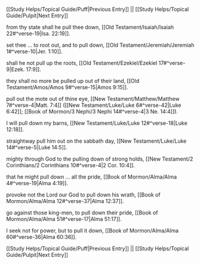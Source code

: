 [[Study Helps/Topical Guide/Puff|Previous Entry]]  ||  [[Study Helps/Topical Guide/Pulpit|Next Entry]]

 from thy state shall he pull thee down, [[Old Testament/Isaiah/Isaiah 22#^verse-19|Isa. 22:19]].

 set thee ... to root out, and to pull down, [[Old Testament/Jeremiah/Jeremiah 1#^verse-10|Jer. 1:10]].

 shall he not pull up the roots, [[Old Testament/Ezekiel/Ezekiel 17#^verse-9|Ezek. 17:9]].

 they shall no more be pulled up out of their land, [[Old Testament/Amos/Amos 9#^verse-15|Amos 9:15]].

 pull out the mote out of thine eye, [[New Testament/Matthew/Matthew 7#^verse-4|Matt. 7:4]] ([[New Testament/Luke/Luke 6#^verse-42|Luke 6:42]]; [[Book of Mormon/3 Nephi/3 Nephi 14#^verse-4|3 Ne. 14:4]]).

 I will pull down my barns, [[New Testament/Luke/Luke 12#^verse-18|Luke 12:18]].

 straightway pull him out on the sabbath day, [[New Testament/Luke/Luke 14#^verse-5|Luke 14:5]].

 mighty through God to the pulling down of strong holds, [[New Testament/2 Corinthians/2 Corinthians 10#^verse-4|2 Cor. 10:4]].

 that he might pull down ... all the pride, [[Book of Mormon/Alma/Alma 4#^verse-19|Alma 4:19]].

 provoke not the Lord our God to pull down his wrath, [[Book of Mormon/Alma/Alma 12#^verse-37|Alma 12:37]].

 go against those king-men, to pull down their pride, [[Book of Mormon/Alma/Alma 51#^verse-17|Alma 51:17]].

 I seek not for power, but to pull it down, [[Book of Mormon/Alma/Alma 60#^verse-36|Alma 60:36]].

[[Study Helps/Topical Guide/Puff|Previous Entry]]  ||  [[Study Helps/Topical Guide/Pulpit|Next Entry]]